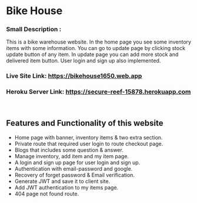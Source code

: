 # Bike House

### Small Description :

<p>This is a bike warehouse website. In the home page you see some inventory items with some information. You can go to update page by clicking stock update button of any item. In update page you can add more stock and delivered item button. User login and sign up also implemented.</p>

### Live Site Link: https://bikehouse1650.web.app

### Heroku Server Link: https://secure-reef-15878.herokuapp.com

<br>

## Features and Functionality of this website

- Home page with banner, inventory items & two extra section.
- Private route that required user login to route checkout page.
- Blogs that includes some question & answer.
- Manage inventory, add item and my item page.
- A login and sign up page for user login and sign up.
- Authentication with email-password and google.
- Recovery of forget password & Email verification.
- Generate JWT and save it to client site.
- Add JWT authentication to my items page.
- 404 page not found route.
